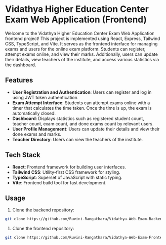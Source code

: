 # Vidathya Higher Education Center Exam Web Application (Frontend)

Welcome to the Vidathya Higher Education Center Exam Web Application frontend project! This project is implemented using React, Express, Tailwind CSS, TypeScript, and Vite. It serves as the frontend interface for managing exams and users for the online exam platform. Students can register, attempt exams online, and view their marks. Additionally, users can update their details, view teachers of the institute, and access various statistics via the dashboard.

## Features

- **User Registration and Authentication**: Users can register and log in using JWT token authentication.
- **Exam Attempt Interface**: Students can attempt exams online with a timer that calculates the time taken. Once the time is up, the exam is automatically closed.
- **Dashboard**: Displays statistics such as registered student count, teacher count, exam count, and done exams count by relevant users.
- **User Profile Management**: Users can update their details and view their done exams and marks.
- **Teacher Directory**: Users can view the teachers of the institute.

## Tech Stack

- **React**: Frontend framework for building user interfaces.
- **Tailwind CSS**: Utility-first CSS framework for styling.
- **TypeScript**: Superset of JavaScript with static typing.
- **Vite**: Frontend build tool for fast development.


## Usage

1. Clone the backend repository:

```bash
git clone https://github.com/Ruvini-Rangathara/Vidathya-Web-Exam-Backend.git
```

1. Clone the frontend repository:

```bash
git clone https://github.com/Ruvini-Rangathara/Vidathya-Web-Exam-Frontend.git
